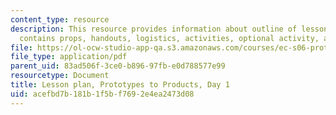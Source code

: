 ```yaml
---
content_type: resource
description: This resource provides information about outline of lesson plan which
  contains props, handouts, logistics, activities, optional activity, and homework.
file: https://ol-ocw-studio-app-qa.s3.amazonaws.com/courses/ec-s06-prototypes-to-products-fall-2005/acefbd7b181b1f5bf7692e4ea2473d08_MITEC_S06F05_lp1_2.pdf
file_type: application/pdf
parent_uid: 83ad506f-3ce0-b896-97fb-e0d788577e99
resourcetype: Document
title: Lesson plan, Prototypes to Products, Day 1
uid: acefbd7b-181b-1f5b-f769-2e4ea2473d08
---
```

